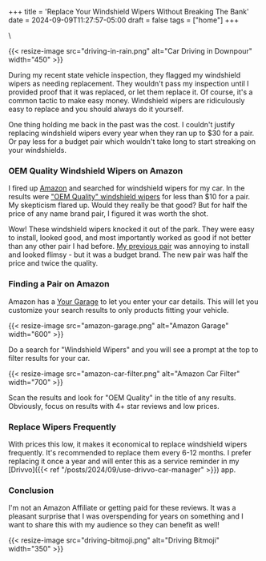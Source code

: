 +++
title = 'Replace Your Windshield Wipers Without Breaking The Bank'
date = 2024-09-09T11:27:57-05:00
draft = false
tags = ["home"]
+++

\

{{< resize-image src="driving-in-rain.png" alt="Car Driving in Downpour" width="450" >}}

During my recent state vehicle inspection, they flagged my windshield wipers as needing replacement. They wouldn't pass my inspection until I provided proof that it was replaced, or let them replace it. Of course, it's a common tactic to make easy money. Windshield wipers are ridiculously easy to replace and you should always do it yourself. 

One thing holding me back in the past was the cost. I couldn't justify replacing windshield wipers every year when they ran up to $30 for a pair. Or pay less for a budget pair which wouldn't take long to start streaking on your windshields.

### OEM Quality Windshield Wipers on Amazon

I fired up [Amazon](https://www.amazon.com) and searched for windshield wipers for my car. In the results were ["OEM Quality" windshield wipers](https://www.amazon.com/dp/B097XZNW5V?ref=ppx_yo2ov_dt_b_fed_asin_title&th=1) for less than $10 for a pair. My skepticism flared up. Would they really be that good? But for half the price of any name brand pair, I figured it was worth the shot.

Wow! These windshield wipers knocked it out of the park. They were easy to install, looked good, and most importantly worked as good if not better than any other pair I had before. [My previous pair](https://www.amazon.com/gp/product/B000JZN0SU/ref=ppx_yo_dt_b_search_asin_title?ie=UTF8&th=1) was annoying to install and looked flimsy - but it was a budget brand. The new pair was half the price and twice the quality.

### Finding a Pair on Amazon

Amazon has a [Your Garage](https://www.amazon.com/gp/your-garage/?ie=UTF8&ref_=sv_auto_1) to let you enter your car details. This will let you customize your search results to only products fitting your vehicle.

{{< resize-image src="amazon-garage.png" alt="Amazon Garage" width="600" >}}

Do a search for "Windshield Wipers" and you will see a prompt at the top to filter results for your car.

{{< resize-image src="amazon-car-filter.png" alt="Amazon Car Filter" width="700" >}}

Scan the results and look for "OEM Quality" in the title of any results. Obviously, focus on results with 4+ star reviews and low prices.

### Replace Wipers Frequently

With prices this low, it makes it economical to replace windshield wipers frequently. It's recommended to replace them every 6-12 months. I prefer replacing it once a year and will enter this as a service reminder in my [Drivvo]({{< ref "/posts/2024/09/use-drivvo-car-manager" >}}) app.

### Conclusion

I'm not an Amazon Affiliate or getting paid for these reviews. It was a pleasant surprise that I was overspending for years on something and I want to share this with my audience so they can benefit as well!

{{< resize-image src="driving-bitmoji.png" alt="Driving Bitmoji" width="350" >}}